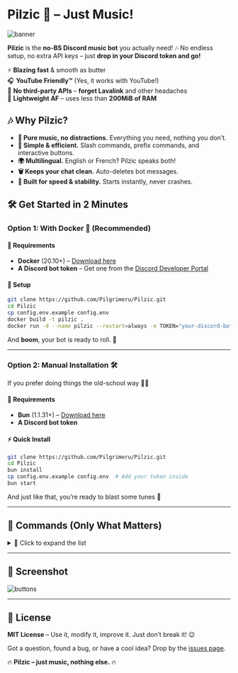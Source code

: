 # Pilzic 🎵 – Just Music!  

![banner](https://i.imgur.com/y73VY4q.jpg)  

**Pilzic** is the **no-BS Discord music bot** you actually need! 🎶 No endless setup, no extra API keys – just **drop in your Discord token and go!**  

⚡ **Blazing fast** & smooth as butter  
🎧 **YouTube Friendly™** (Yes, it works with YouTube!)  
🦾 **No third-party APIs** – **forget Lavalink** and other headaches  
💾 **Lightweight AF** – uses less than **200MiB of RAM**  

## 🎶 Why Pilzic?  

- **🎵 Pure music, no distractions.** Everything you need, nothing you don’t.  
- **🔄 Simple & efficient.** Slash commands, prefix commands, and interactive buttons.  
- **🌍 Multilingual.** English or French? Pilzic speaks both!  
- **🗑️ Keeps your chat clean.** Auto-deletes bot messages.  
- **🎯 Built for speed & stability.** Starts instantly, never crashes.  

## 🛠️ Get Started in 2 Minutes  

### Option 1: With Docker 🐳 (Recommended)  

#### 🔧 Requirements  
- **Docker** (20.10+) – [Download here](https://www.docker.com/get-started)  
- **A Discord bot token** – Get one from the [Discord Developer Portal](https://discord.com/developers/applications)  

#### 🚀 Setup  

```bash
git clone https://github.com/Pilgrimeru/Pilzic.git
cd Pilzic
cp config.env.example config.env
docker build -t pilzic .
docker run -d --name pilzic --restart=always -e TOKEN="your-discord-bot-token" pilzic
```

And **boom**, your bot is ready to roll. 🎉  

---

### Option 2: Manual Installation 🛠️  

If you prefer doing things the old-school way 👨‍💻  

#### 🔧 Requirements  
- **Bun** (1.1.31+) – [Download here](https://bun.sh/)  
- **A Discord bot token**  

#### ⚡ Quick Install  

```bash
git clone https://github.com/Pilgrimeru/Pilzic.git
cd Pilzic
bun install
cp config.env.example config.env  # Add your token inside
bun start
```

And just like that, you’re ready to blast some tunes 🎵  

---

## 📜 Commands (Only What Matters)  

<details>
<summary>📌 Click to expand the list</summary>

🎶 **Playback & Queue Management**  
- `/play (p)` - Play music from YouTube, Spotify, etc.  
- `/pause` - Pause the current track.  
- `/resume (r)` - Resume playback.  
- `/skip (s)` - Skip the current track.  
- `/stop` - Stop all music.  
- `/queue (q)` - Show the queue.  
- `/autoplay` - Enable automatic queue filling.  
- `/loop (l)` - Loop the current track.  
- `/shuffle` - Shuffle the queue.  
- `/insert` - Add a track to the start of the queue.  
- `/move (m)` - Move a track within the queue.  
- `/remove (rm)` - Remove a track from the queue.  
- `/previous` - Go back in the queue.  
- `/jumpto (jump)` - Jump to a specific track in the queue.  

🔧 **Utilities & Information**  
- `/ping` - Check bot response time.  
- `/lyrics (ly)` - Show lyrics of the current track.  
- `/nowplaying (np)` - Show what's currently playing.  
- `/volume (v)` - Adjust volume.  
- `/search (sh)` - Search and select videos to play.  
- `/uptime (up)` - Check how long the bot has been running.  
- `/help (h)` - Show all available commands.  
- `/invite` - Get the bot’s invite link.  
</details>  

---

## 📸 Screenshot  

![buttons](https://i.imgur.com/B1WKjlO.png)  

---

## 📄 License  

**MIT License** – Use it, modify it, improve it. Just don’t break it! 😉  

Got a question, found a bug, or have a cool idea? Drop by the [issues page](https://github.com/Pilgrimeru/Pilzic/issues).  

🔥 **Pilzic – just music, nothing else.** 🔥
